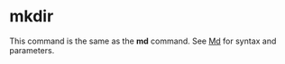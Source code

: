 # mkdir



This command is the same as the **md** command. See [Md](md.md) for syntax and parameters.